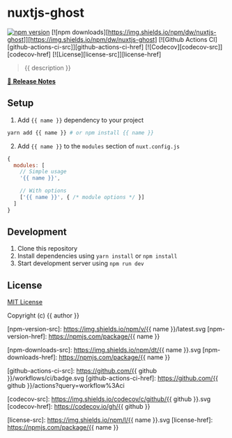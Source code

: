 # nuxtjs-ghost

[![npm version](https://badge.fury.io/js/nuxtjs-ghost.svg)](https://badge.fury.io/js/nuxtjs-ghost)
[![npm downloads][https://img.shields.io/npm/dw/nuxtjs-ghost]][https://img.shields.io/npm/dw/nuxtjs-ghost]
[![Github Actions CI][github-actions-ci-src]][github-actions-ci-href]
[![Codecov][codecov-src]][codecov-href]
[![License][license-src]][license-href]

> {{ description }}

[📖 **Release Notes**](./CHANGELOG.md)

## Setup

1. Add `{{ name }}` dependency to your project

```bash
yarn add {{ name }} # or npm install {{ name }}
```

2. Add `{{ name }}` to the `modules` section of `nuxt.config.js`

```js
{
  modules: [
    // Simple usage
    '{{ name }}',

    // With options
    ['{{ name }}', { /* module options */ }]
  ]
}
```

## Development

1. Clone this repository
2. Install dependencies using `yarn install` or `npm install`
3. Start development server using `npm run dev`

## License

[MIT License](./LICENSE)

Copyright (c) {{ author }}

<!-- Badges -->
[npm-version-src]: https://img.shields.io/npm/v/{{ name }}/latest.svg
[npm-version-href]: https://npmjs.com/package/{{ name }}

[npm-downloads-src]: https://img.shields.io/npm/dt/{{ name }}.svg
[npm-downloads-href]: https://npmjs.com/package/{{ name }}

[github-actions-ci-src]: https://github.com/{{ github }}/workflows/ci/badge.svg
[github-actions-ci-href]: https://github.com/{{ github }}/actions?query=workflow%3Aci

[codecov-src]: https://img.shields.io/codecov/c/github/{{ github }}.svg
[codecov-href]: https://codecov.io/gh/{{ github }}

[license-src]: https://img.shields.io/npm/l/{{ name }}.svg
[license-href]: https://npmjs.com/package/{{ name }}
